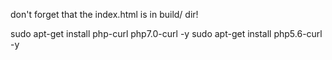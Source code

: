 
don't forget that the index.html is in build/ dir!

 sudo apt-get install php-curl php7.0-curl -y
 sudo apt-get install php5.6-curl -y
